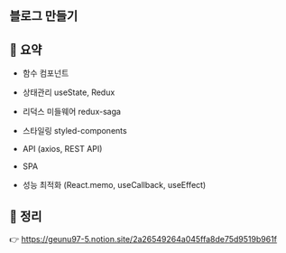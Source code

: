 ## 블로그 만들기

## 📖 요약

- 함수 컴포넌트

- 상태관리 useState, Redux

- 리덕스 미들웨어 redux-saga

- 스타일링 styled-components

- API (axios, REST API)

- SPA

- 성능 최적화 (React.memo, useCallback, useEffect)

## 📖 정리

👉 https://geunu97-5.notion.site/2a26549264a045ffa8de75d9519b961f

